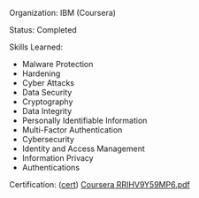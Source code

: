 Organization: IBM  (Coursera)

Status: Completed

Skills Learned:
- Malware Protection
- Hardening
- Cyber Attacks
- Data Security
- Cryptography
- Data Integrity
- Personally Identifiable Information
- Multi-Factor Authentication
- Cybersecurity
- Identity and Access Management
- Information Privacy
- Authentications

Certification:  ([cert](https://coursera.org/share/fc1114d5be35c19700fc3b7076fe70c0))
[Coursera RRIHV9Y59MP6.pdf](https://github.com/user-attachments/files/22322316/Coursera.RRIHV9Y59MP6.pdf)





